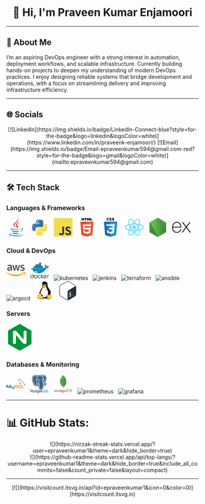 <div align="center">
  <h1>👋 Hi, I'm Praveen Kumar Enjamoori</h1>
</div>

---
## 🚀 About Me

I’m an aspiring DevOps engineer with a strong interest in automation, deployment workflows, and scalable infrastructure. Currently building hands-on projects to deepen my understanding of modern DevOps practices. I enjoy designing reliable systems that bridge development and operations, with a focus on streamlining delivery and improving infrastructure efficiency.

---

## 🌐 Socials

<div align="center">
<!--   [![Website](https://img.shields.io/badge/Website-praveenkumar.com-blue?style=for-the-badge&logo=google-chrome&logoColor=white)](https://praveenkumar.com) -->
  [![LinkedIn](https://img.shields.io/badge/LinkedIn-Connect-blue?style=for-the-badge&logo=linkedin&logoColor=white)](https://www.linkedin.com/in/praveenk-enjamoori/)
  [![Email](https://img.shields.io/badge/Email-epraveenkumar594@gmail.com-red?style=for-the-badge&logo=gmail&logoColor=white)](mailto:epraveenkumar594@gmail.com)
</div>

---

## 🛠️ Tech Stack

### **Languages & Frameworks**
<p align="left">
  <img src="https://raw.githubusercontent.com/devicons/devicon/master/icons/java/java-original.svg" alt="java" width="50" height="50" style="margin-right:8px"/>
  <img src="https://raw.githubusercontent.com/devicons/devicon/master/icons/python/python-original.svg" alt="python" width="50" height="50" style="margin-right:8px"/>
  <img src="https://raw.githubusercontent.com/devicons/devicon/master/icons/javascript/javascript-original.svg" alt="javascript" width="50" height="50" style="margin-right:8px"/>
  <img src="https://raw.githubusercontent.com/devicons/devicon/master/icons/html5/html5-original-wordmark.svg" alt="html5" width="50" height="50" style="margin-right:8px"/>
  <img src="https://raw.githubusercontent.com/devicons/devicon/master/icons/css3/css3-original-wordmark.svg" alt="css3" width="50" height="50" style="margin-right:8px"/>
  <img src="https://raw.githubusercontent.com/devicons/devicon/master/icons/react/react-original.svg" alt="react" width="50" height="50" style="margin-right:8px"/>
  <img src="https://raw.githubusercontent.com/devicons/devicon/master/icons/nodejs/nodejs-original.svg" alt="nodejs" width="50" height="50" style="margin-right:8px"/>
  <img src="https://raw.githubusercontent.com/devicons/devicon/master/icons/express/express-original.svg" alt="expressjs" width="50" height="50" style="margin-right:8px"/>
</p>

### **Cloud & DevOps**
<p align="left">
  <img src="https://raw.githubusercontent.com/devicons/devicon/master/icons/amazonwebservices/amazonwebservices-original-wordmark.svg" alt="aws" width="50" height="50" style="margin-right:8px"/>
  <img src="https://raw.githubusercontent.com/devicons/devicon/master/icons/docker/docker-original-wordmark.svg" alt="docker" width="50" height="50" style="margin-right:8px"/>
  <img src="https://www.vectorlogo.zone/logos/kubernetes/kubernetes-icon.svg" alt="kubernetes" width="50" height="50" style="margin-right:8px"/>
  <img src="https://www.vectorlogo.zone/logos/jenkins/jenkins-icon.svg" alt="jenkins" width="50" height="50" style="margin-right:8px"/>
  <img src="https://www.vectorlogo.zone/logos/terraformio/terraformio-icon.svg" alt="terraform" width="50" height="50" style="margin-right:8px"/>
  <img src="https://www.vectorlogo.zone/logos/ansible/ansible-icon.svg" alt="ansible" width="50" height="50" style="margin-right:8px"/>
  <img src="https://avatars.githubusercontent.com/u/58658190?s=200&v=4" alt="argocd" width="50" height="50" style="margin-right:8px"/>
  <img src="https://raw.githubusercontent.com/devicons/devicon/master/icons/linux/linux-original.svg" alt="linux" width="50" height="50" style="margin-right:8px"/>
  <img src="https://raw.githubusercontent.com/devicons/devicon/master/icons/bash/bash-original.svg" alt="bash" width="50" height="50" style="margin-right:8px"/>
</p>

### **Servers**
<p align="left">
  <img src="https://raw.githubusercontent.com/devicons/devicon/master/icons/nginx/nginx-original.svg" alt="nginx" width="70" height="70"/>
</p>

### **Databases & Monitoring**
<p align="left">
  <img src="https://raw.githubusercontent.com/devicons/devicon/master/icons/mysql/mysql-original-wordmark.svg" alt="mysql" width="50" height="50" style="margin-right:8px"/>
  <img src="https://raw.githubusercontent.com/devicons/devicon/master/icons/postgresql/postgresql-original-wordmark.svg" alt="postgresql" width="50" height="50" style="margin-right:8px"/>
  <img src="https://raw.githubusercontent.com/devicons/devicon/master/icons/mongodb/mongodb-original-wordmark.svg" alt="mongodb" width="50" height="50" style="margin-right:8px"/>
  <img src="https://www.vectorlogo.zone/logos/prometheusio/prometheusio-icon.svg" alt="prometheus" width="50" height="50" style="margin-right:8px"/>
  <img src="https://www.vectorlogo.zone/logos/grafana/grafana-icon.svg" alt="grafana" width="50" height="50" style="margin-right:8px"/>
</p>

---

# 📊 GitHub Stats:
<div align="center">
  ![](https://nirzak-streak-stats.vercel.app/?user=epraveenkumar1&theme=dark&hide_border=true)<br/>  
  ![](https://github-readme-stats.vercel.app/api/top-langs/?username=epraveenkumar1&theme=dark&hide_border=true&include_all_commits=false&count_private=false&layout=compact)
</div>

---
<div align="center">
  [![](https://visitcount.itsvg.in/api?id=epraveenkumar1&icon=0&color=0)](https://visitcount.itsvg.in)
</div>
